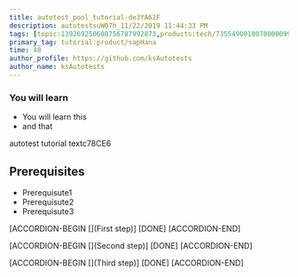 ```yaml
---
title: autotest_pool_tutorial-de3YA62F
description: autotestsuW07h_11/22/2019 11:44:33 PM
tags: [topic:139269250608756787992873,products:tech/73554900100700000996,tutorial:experience/advanced]
primary_tag: tutorial:product/sapHana
time: 48
author_profile: https://github.com/ksAutotests
author_name: ksAutotests
---
```

### You will learn
- You will learn this
- and that

autotest tutorial textc78CE6

## Prerequisites
- Prerequisute1
- Prerequisute2
- Prerequisute3

[ACCORDION-BEGIN [](First step)]
[DONE]
[ACCORDION-END]

[ACCORDION-BEGIN [](Second step)]
[DONE]
[ACCORDION-END]

[ACCORDION-BEGIN [](Third step)]
[DONE]
[ACCORDION-END]

